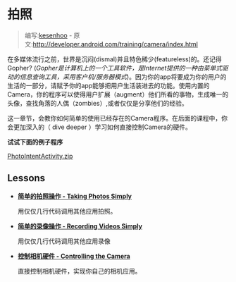 # 拍照

> 编写:[kesenhoo](https://github.com/kesenhoo) - 原文:<http://developer.android.com/training/camera/index.html>

在多媒体流行之前，世界是沉闷(dismal)并且特色稀少(featureless)的。还记得Gopher? (*Gopher是计算机上的一个工具软件，是Internet提供的一种由菜单式驱动的信息查询工具，采用客户机/服务器模式*)。因为你的app将要成为你的用户的生活的一部分，请赋予你的app能够把用户生活装进去的功能。使用内置的Camera，你的程序可以使得用户扩展（augment）他们所看的事物，生成唯一的头像，查找角落的人偶（zombies）,或者仅仅是分享他们的经验。

这一章节，会教你如何简单的使用已经存在的Camera程序。在后面的课程中，你会更加深入的（ dive deeper ）学习如何直接控制Camera的硬件。

**试试下面的例子程序**

[PhotoIntentActivity.zip](http://developer.android.com/shareables/training/PhotoIntentActivity.zip)

## Lessons

* [**简单的拍照操作 - Taking Photos Simply**](photobasic.html)

  用仅仅几行代码调用其他应用拍照。


* [**简单的录像操作 - Recording Videos Simply**](videobasics.html)

  用仅仅几行代码调用其他应用录像


* [**控制相机硬件 - Controlling the Camera**](cameradirect.html)

  直接控制相机硬件，实现你自己的相机应用。
